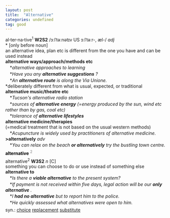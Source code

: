 ```yaml
---
layout: post
title:  "Alternative"
categories: undefined
tag: good
---
```

<DIV style="MARGIN: 0px 0px 5px">al<B>·</B>ter<B>·</B>na<B>·</B>tive<SUP>1</SUP> <B>W2S2</B> /ɔːlˈtəːnətɪv US ɔːlˈtəːr-, æl-/ <I>adj</I> <BR>* [only before noun] <BR>an alternative idea, plan etc is different from the one you have and can be used instead<BR><B>alternative ways/approach/methods etc</B><BR>　*<I>alternative approaches to learning</I><BR>　*<I>Have you any <B>alternative suggestions</B> ?</I><BR>　*<I>An <B>alternative route</B> is along the Via Unione.</I><BR>*deliberately different from what is usual, expected, or traditional<BR><B>alternative music/theatre etc</B><BR>　*<I>Tucson's alternative radio station</I><BR>　*<I>sources of <B>alternative energy</B> (=energy produced by the sun, wind etc rather than by gas, coal etc)</I> <BR>　*<I>tolerance of <B>alternative lifestyles</B> </I><BR><B>alternative medicine/therapies</B><BR>(=medical treatment that is not based on the usual western methods)<BR>　*<I>Acupuncture is widely used by practitioners of alternative medicine.</I><BR><B>&gt;alternatively</B> <I>adv</I><BR>　*<I>You can relax on the beach <B>or alternatively</B> try the bustling town centre.</I></DIV>
<DIV style="COLOR: #808080; MARGIN: 0px 0px 5px; LINE-HEIGHT: normal"><SPAN style="FONT-SIZE: 10.5pt; COLOR: #000000; LINE-HEIGHT: normal"><B>alternative</B></SPAN> <SUP style="FONT-SIZE: 83%; LINE-HEIGHT: normal">2</SUP> </DIV>
<DIV style="MARGIN: 0px 0px 5px">alternative<SUP>2</SUP> <B>W3S2</B> <I>n</I> [C] <BR>something you can choose to do or use instead of something else<BR><B>alternative to</B><BR>　*<I>Is there a <B>viable alternative</B> to the present system?</I><BR>　*<I>If payment is not received within five days, legal action will be our <B>only alternative</B> .</I><BR>　*<I>I <B>had no alternative</B> but to report him to the police.</I><BR>　*<I>He quickly assessed what alternatives were open to him.</I></DIV>
<DIV style="MARGIN: 0px 0px 5px">
<DIV style="MARGIN: 4px 0px">syn.: <A href="{{ site.baseurl }}/choice"><U>choice</U></A> <A href="{{ site.baseurl }}/replacement"><U>replacement</U></A> <A href="{{ site.baseurl }}/substitute"><U>substitute</U></A></DIV></DIV>
